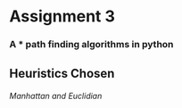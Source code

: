 # Assignment 3
### A * path finding algorithms in python
## Heuristics Chosen
###### Manhattan and Euclidian 
